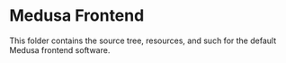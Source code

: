 # Medusa Frontend

This folder contains the source tree, resources, and such for the default Medusa
frontend software.